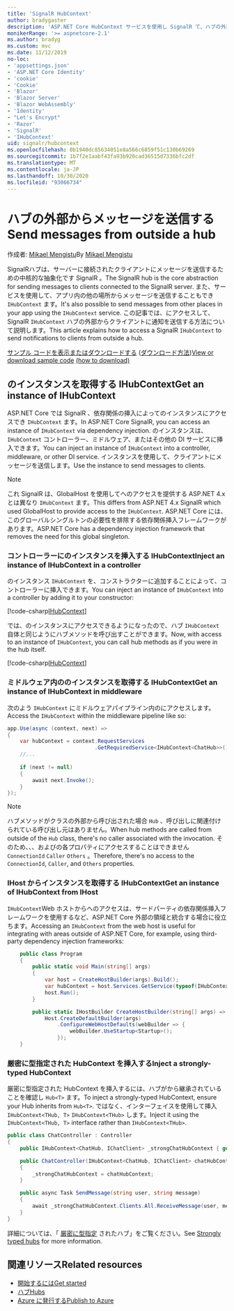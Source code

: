 ```yaml
---
title: 'SignalR HubContext'
author: bradygaster
description: 'ASP.NET Core HubContext サービスを使用し SignalR て、ハブの外部からクライアントに通知を送信する方法について説明します。'
monikerRange: '>= aspnetcore-2.1'
ms.author: bradyg
ms.custom: mvc
ms.date: 11/12/2019
no-loc:
- 'appsettings.json'
- 'ASP.NET Core Identity'
- 'cookie'
- 'Cookie'
- 'Blazor'
- 'Blazor Server'
- 'Blazor WebAssembly'
- 'Identity'
- "Let's Encrypt"
- 'Razor'
- 'SignalR'
- 'IHubContext'
uid: signalr/hubcontext
ms.openlocfilehash: 0b1940dc85634051e8a566c6859f51c130b69269
ms.sourcegitcommit: 1b7f2e1aabf43fa93b920cad36515d7336bfc2df
ms.translationtype: MT
ms.contentlocale: ja-JP
ms.lasthandoff: 10/30/2020
ms.locfileid: "93066734"
---
```

# <a name="send-messages-from-outside-a-hub"></a><span data-ttu-id="ff5a7-103">ハブの外部からメッセージを送信する</span><span class="sxs-lookup"><span data-stu-id="ff5a7-103">Send messages from outside a hub</span></span>

<span data-ttu-id="ff5a7-104">作成者: [Mikael Mengistu](https://twitter.com/MikaelM_12)</span><span class="sxs-lookup"><span data-stu-id="ff5a7-104">By [Mikael Mengistu](https://twitter.com/MikaelM_12)</span></span>

<span data-ttu-id="ff5a7-105">SignalRハブは、サーバーに接続されたクライアントにメッセージを送信するための中核的な抽象化です SignalR 。</span><span class="sxs-lookup"><span data-stu-id="ff5a7-105">The SignalR hub is the core abstraction for sending messages to clients connected to the SignalR server.</span></span> <span data-ttu-id="ff5a7-106">また、サービスを使用して、アプリ内の他の場所からメッセージを送信することもでき `IHubContext` ます。</span><span class="sxs-lookup"><span data-stu-id="ff5a7-106">It's also possible to send messages from other places in your app using the `IHubContext` service.</span></span> <span data-ttu-id="ff5a7-107">この記事では、にアクセスして、 SignalR `IHubContext` ハブの外部からクライアントに通知を送信する方法について説明します。</span><span class="sxs-lookup"><span data-stu-id="ff5a7-107">This article explains how to access a SignalR `IHubContext` to send notifications to clients from outside a hub.</span></span>

<span data-ttu-id="ff5a7-108">[サンプル コードを表示またはダウンロードする](https://github.com/dotnet/AspNetCore.Docs/tree/master/aspnetcore/signalr/hubcontext/sample/) ([ダウンロード方法](xref:index#how-to-download-a-sample))</span><span class="sxs-lookup"><span data-stu-id="ff5a7-108">[View or download sample code](https://github.com/dotnet/AspNetCore.Docs/tree/master/aspnetcore/signalr/hubcontext/sample/) [(how to download)](xref:index#how-to-download-a-sample)</span></span>

## <a name="get-an-instance-of-no-locihubcontext"></a><span data-ttu-id="ff5a7-109">のインスタンスを取得する IHubContext</span><span class="sxs-lookup"><span data-stu-id="ff5a7-109">Get an instance of IHubContext</span></span>

<span data-ttu-id="ff5a7-110">ASP.NET Core では SignalR 、依存関係の挿入によってのインスタンスにアクセスでき `IHubContext` ます。</span><span class="sxs-lookup"><span data-stu-id="ff5a7-110">In ASP.NET Core SignalR, you can access an instance of `IHubContext` via dependency injection.</span></span> <span data-ttu-id="ff5a7-111">のインスタンスは、 `IHubContext` コントローラー、ミドルウェア、またはその他の DI サービスに挿入できます。</span><span class="sxs-lookup"><span data-stu-id="ff5a7-111">You can inject an instance of `IHubContext` into a controller, middleware, or other DI service.</span></span> <span data-ttu-id="ff5a7-112">インスタンスを使用して、クライアントにメッセージを送信します。</span><span class="sxs-lookup"><span data-stu-id="ff5a7-112">Use the instance to send messages to clients.</span></span>

> [!NOTE]
> <span data-ttu-id="ff5a7-113">これ SignalR は、GlobalHost を使用してへのアクセスを提供する ASP.NET 4.x とは異なり `IHubContext` ます。</span><span class="sxs-lookup"><span data-stu-id="ff5a7-113">This differs from ASP.NET 4.x SignalR which used GlobalHost to provide access to the `IHubContext`.</span></span> <span data-ttu-id="ff5a7-114">ASP.NET Core には、このグローバルシングルトンの必要性を排除する依存関係挿入フレームワークがあります。</span><span class="sxs-lookup"><span data-stu-id="ff5a7-114">ASP.NET Core has a dependency injection framework that removes the need for this global singleton.</span></span>

### <a name="inject-an-instance-of-no-locihubcontext-in-a-controller"></a><span data-ttu-id="ff5a7-115">コントローラーにのインスタンスを挿入する IHubContext</span><span class="sxs-lookup"><span data-stu-id="ff5a7-115">Inject an instance of IHubContext in a controller</span></span>

<span data-ttu-id="ff5a7-116">のインスタンス `IHubContext` を、コンストラクターに追加することによって、コントローラーに挿入できます。</span><span class="sxs-lookup"><span data-stu-id="ff5a7-116">You can inject an instance of `IHubContext` into a controller by adding it to your constructor:</span></span>

[!code-csharp[IHubContext](hubcontext/sample/Controllers/HomeController.cs?range=12-19,57)]

<span data-ttu-id="ff5a7-117">では、のインスタンスにアクセスできるようになったので、ハブ `IHubContext` 自体と同じようにハブメソッドを呼び出すことができます。</span><span class="sxs-lookup"><span data-stu-id="ff5a7-117">Now, with access to an instance of `IHubContext`, you can call hub methods as if you were in the hub itself.</span></span>

[!code-csharp[IHubContext](hubcontext/sample/Controllers/HomeController.cs?range=21-25)]

### <a name="get-an-instance-of-no-locihubcontext-in-middleware"></a><span data-ttu-id="ff5a7-118">ミドルウェア内ののインスタンスを取得する IHubContext</span><span class="sxs-lookup"><span data-stu-id="ff5a7-118">Get an instance of IHubContext in middleware</span></span>

<span data-ttu-id="ff5a7-119">次のよう `IHubContext` にミドルウェアパイプライン内のにアクセスします。</span><span class="sxs-lookup"><span data-stu-id="ff5a7-119">Access the `IHubContext` within the middleware pipeline like so:</span></span>

```csharp
app.Use(async (context, next) =>
{
    var hubContext = context.RequestServices
                            .GetRequiredService<IHubContext<ChatHub>>();
    //...
    
    if (next != null)
    {
        await next.Invoke();
    }
});
```

> [!NOTE]
> <span data-ttu-id="ff5a7-120">ハブメソッドがクラスの外部から呼び出された場合 `Hub` 、呼び出しに関連付けられている呼び出し元はありません。</span><span class="sxs-lookup"><span data-stu-id="ff5a7-120">When hub methods are called from outside of the `Hub` class, there's no caller associated with the invocation.</span></span> <span data-ttu-id="ff5a7-121">そのため、、、およびの各プロパティにアクセスすることはできません `ConnectionId` `Caller` `Others` 。</span><span class="sxs-lookup"><span data-stu-id="ff5a7-121">Therefore, there's no access to the `ConnectionId`, `Caller`, and `Others` properties.</span></span>

### <a name="get-an-instance-of-no-locihubcontext-from-ihost"></a><span data-ttu-id="ff5a7-122">IHost からインスタンスを取得する IHubContext</span><span class="sxs-lookup"><span data-stu-id="ff5a7-122">Get an instance of IHubContext from IHost</span></span>

<span data-ttu-id="ff5a7-123">`IHubContext`Web ホストからへのアクセスは、サードパーティの依存関係挿入フレームワークを使用するなど、ASP.NET Core 外部の領域と統合する場合に役立ちます。</span><span class="sxs-lookup"><span data-stu-id="ff5a7-123">Accessing an `IHubContext` from the web host is useful for integrating with areas outside of ASP.NET Core, for example, using third-party dependency injection frameworks:</span></span>

```csharp
    public class Program
    {
        public static void Main(string[] args)
        {
            var host = CreateHostBuilder(args).Build();
            var hubContext = host.Services.GetService(typeof(IHubContext<ChatHub>));
            host.Run();
        }

        public static IHostBuilder CreateHostBuilder(string[] args) =>
            Host.CreateDefaultBuilder(args)
                .ConfigureWebHostDefaults(webBuilder => {
                    webBuilder.UseStartup<Startup>();
                });
    }
```

### <a name="inject-a-strongly-typed-hubcontext"></a><span data-ttu-id="ff5a7-124">厳密に型指定された HubContext を挿入する</span><span class="sxs-lookup"><span data-stu-id="ff5a7-124">Inject a strongly-typed HubContext</span></span>

<span data-ttu-id="ff5a7-125">厳密に型指定された HubContext を挿入するには、ハブがから継承されていることを確認し `Hub<T>` ます。</span><span class="sxs-lookup"><span data-stu-id="ff5a7-125">To inject a strongly-typed HubContext, ensure your Hub inherits from `Hub<T>`.</span></span> <span data-ttu-id="ff5a7-126">ではなく、インターフェイスを使用して挿入 `IHubContext<THub, T>` `IHubContext<THub>` します。</span><span class="sxs-lookup"><span data-stu-id="ff5a7-126">Inject it using the `IHubContext<THub, T>` interface rather than `IHubContext<THub>`.</span></span>

```csharp
public class ChatController : Controller
{
    public IHubContext<ChatHub, IChatClient> _strongChatHubContext { get; }

    public ChatController(IHubContext<ChatHub, IChatClient> chatHubContext)
    {
        _strongChatHubContext = chatHubContext;
    }

    public async Task SendMessage(string user, string message)
    {
        await _strongChatHubContext.Clients.All.ReceiveMessage(user, message);
    }
}
```

<span data-ttu-id="ff5a7-127">詳細については、「 [厳密に型指定](xref:signalr/hubs#strongly-typed-hubs) されたハブ」をご覧ください。</span><span class="sxs-lookup"><span data-stu-id="ff5a7-127">See [Strongly typed hubs](xref:signalr/hubs#strongly-typed-hubs) for more information.</span></span>

## <a name="related-resources"></a><span data-ttu-id="ff5a7-128">関連リソース</span><span class="sxs-lookup"><span data-stu-id="ff5a7-128">Related resources</span></span>

* [<span data-ttu-id="ff5a7-129">開始するには</span><span class="sxs-lookup"><span data-stu-id="ff5a7-129">Get started</span></span>](xref:tutorials/signalr)
* [<span data-ttu-id="ff5a7-130">ハブ</span><span class="sxs-lookup"><span data-stu-id="ff5a7-130">Hubs</span></span>](xref:signalr/hubs)
* [<span data-ttu-id="ff5a7-131">Azure に発行する</span><span class="sxs-lookup"><span data-stu-id="ff5a7-131">Publish to Azure</span></span>](xref:signalr/publish-to-azure-web-app)
